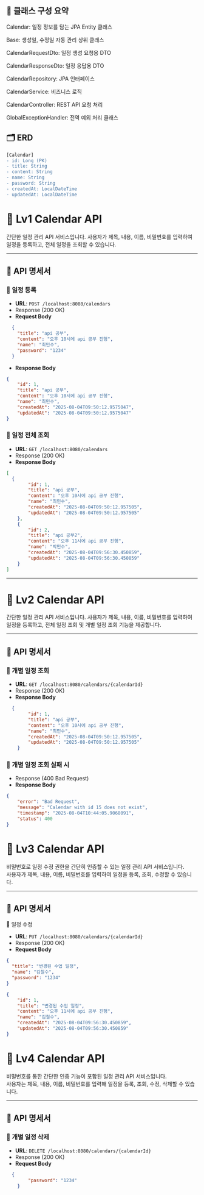## 🧾 클래스 구성 요약

Calendar: 일정 정보를 담는 JPA Entity 클래스

Base: 생성일, 수정일 자동 관리 상위 클래스

CalendarRequestDto: 일정 생성 요청용 DTO

CalendarResponseDto: 일정 응답용 DTO

CalendarRepository: JPA 인터페이스

CalendarService: 비즈니스 로직

CalendarController: REST API 요청 처리

GlobalExceptionHandler: 전역 예외 처리 클래스

## 🗂 ERD

```diff
[Calendar]
- id: Long (PK)
- title: String
- content: String
- name: String
- password: String
- createdAt: LocalDateTime
- updatedAt: LocalDateTime
```

# 📅 Lv1 Calendar API

간단한 일정 관리 API 서비스입니다. 사용자가 제목, 내용, 이름, 비밀번호를 입력하여 일정을 등록하고, 전체 일정을 조회할 수 있습니다.

---

## 🔗 API 명세서

### 📌 일정 등록

- **URL**: `POST /localhost:8080/calendars`
- Response (200 OK)
- **Request Body**
```json
  {
    "title": "api 공부",
    "content": "오후 10시에 api 공부 진행",
    "name": "최민수",
    "password": "1234"
  }
```
- **Response Body**
```json
{
    "id": 1,
    "title": "api 공부",
    "content": "오후 10시에 api 공부 진행",
    "name": "최민수",
    "createdAt": "2025-08-04T09:50:12.9575047",
    "updatedAt": "2025-08-04T09:50:12.9575047"
}
```

### 📌 일정 전체 조회

- **URL**: `GET /localhost:8080/calendars`
- Response (200 OK)
- **Response Body**
```json
[
  {
        "id": 1,
        "title": "api 공부",
        "content": "오후 10시에 api 공부 진행",
        "name": "최민수",
        "createdAt": "2025-08-04T09:50:12.957505",
        "updatedAt": "2025-08-04T09:50:12.957505"
    },
    {
        "id": 2,
        "title": "api 공부2",
        "content": "오후 11시에 api 공부 진행",
        "name": "박민수",
        "createdAt": "2025-08-04T09:56:30.450859",
        "updatedAt": "2025-08-04T09:56:30.450859"
    }
]
```

---

# 📅 Lv2 Calendar API

간단한 일정 관리 API 서비스입니다. 사용자가 제목, 내용, 이름, 비밀번호를 입력하여 일정을 등록하고, 전체 일정 조회 및 개별 일정 조회 기능을 제공합니다.

---

## 🔗 API 명세서

### 📌 개별 일정 조회
- **URL**: `GET /localhost:8080/calendars/{calendarId}`
- Response (200 OK)
- **Response Body**
```json
  {
        "id": 1,
        "title": "api 공부",
        "content": "오후 10시에 api 공부 진행",
        "name": "최민수",
        "createdAt": "2025-08-04T09:50:12.957505",
        "updatedAt": "2025-08-04T09:50:12.957505"
    }
```

### 📌 개별 일정 조회 실패 시
- Response (400 Bad Request)
- **Response Body**
```json
{
    "error": "Bad Request",
    "message": "Calendar with id 15 does not exist",
    "timestamp": "2025-08-04T10:44:05.9068091",
    "status": 400
}
```

# 📅 Lv3 Calendar API

비밀번호로 일정 수정 권한을 간단히 인증할 수 있는 일정 관리 API 서비스입니다.  
사용자가 제목, 내용, 이름, 비밀번호를 입력하여 일정을 등록, 조회, 수정할 수 있습니다.

---

## 🔗 API 명세서

📌 일정 수정
- **URL**: `PUT /localhost:8080/calendars/{calendarId}`
- Response (200 OK)
- **Request Body**
```json
{
  "title": "변경된 수업 일정",
  "name": "김철수",
  "password": "1234"
}
```
```json
{
    "id": 1,
    "title": "변경된 수업 일정",
    "content": "오후 11시에 api 공부 진행",
    "name": "김철수",
    "createdAt": "2025-08-04T09:56:30.450859",
    "updatedAt": "2025-08-04T09:56:30.450859"
}
```

# 📅 Lv4 Calendar API

비밀번호를 통한 간단한 인증 기능이 포함된 일정 관리 API 서비스입니다.  
사용자는 제목, 내용, 이름, 비밀번호를 입력해 일정을 등록, 조회, 수정, 삭제할 수 있습니다.

---

## 🔗 API 명세서

### 📌 개별 일정 삭제
- **URL**: `DELETE /localhost:8080/calendars/{calendarId}`
- Response (200 OK)
- **Request Body**
```json
  {
        "password": "1234"
    }
```
